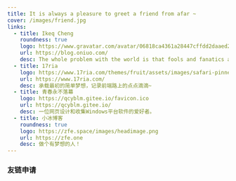 ```yaml
---
title: It is always a pleasure to greet a friend from afar ~
cover: /images/friend.jpg
links: 
  - title: Ikeq Cheng
    roundness: true
    logo: https://www.gravatar.com/avatar/06818ca4361a28447cffdd2daaed2799?s=160
    url: https://blog.oniuo.com/
    desc: The whole problem with the world is that fools and fanatics are always so certain of themselves, but wiser people so full of doubts.
  - title: 17ria
    logo: https://www.17ria.com/themes/fruit/assets/images/safari-pinned-tab.svg
    url: https://www.17ria.com/
    desc: 承载最初的简单梦想，记录前端路上的点点滴滴~
  - title: 青春永不落幕
    logo: https://qcyblm.gitee.io/favicon.ico
    url: https://qcyblm.gitee.io/
    desc: 一位网页设计和收集Windows平台软件的爱好者。
  - title: 小冰博客
    roundness: true
    logo: https://zfe.space/images/headimage.png
    url: https://zfe.one
    desc: 做个有梦想的人！
---
```


### 友链申请